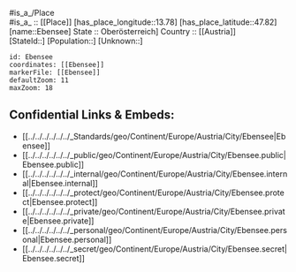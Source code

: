 ﻿---
location: [47.82,13.78] 
mapzoom: [7,12] 
mapmarker: city 
type: City
tags:
- geo/City


SpocWebEntityId: 29956
isDeleted: false
confidential: public

---
#is_a_/Place  
#is_a_ :: [[Place]] 
[has_place_longitude::13.78] 
[has_place_latitude::47.82] 
[name::Ebensee] 
State :: Oberösterreich] 
Country :: [[Austria]]  
[StateId::] 
[Population::] 
[Unknown::] 


```leaflet
id: Ebensee
coordinates: [[Ebensee]] 
markerFile: [[Ebensee]] 
defaultZoom: 11 
maxZoom: 18
```


## Confidential Links & Embeds: 
- [[../../../../../../_Standards/geo/Continent/Europe/Austria/City/Ebensee|Ebensee]] 
- [[../../../../../../_public/geo/Continent/Europe/Austria/City/Ebensee.public|Ebensee.public]] 
- [[../../../../../../_internal/geo/Continent/Europe/Austria/City/Ebensee.internal|Ebensee.internal]] 
- [[../../../../../../_protect/geo/Continent/Europe/Austria/City/Ebensee.protect|Ebensee.protect]] 
- [[../../../../../../_private/geo/Continent/Europe/Austria/City/Ebensee.private|Ebensee.private]] 
- [[../../../../../../_personal/geo/Continent/Europe/Austria/City/Ebensee.personal|Ebensee.personal]] 
- [[../../../../../../_secret/geo/Continent/Europe/Austria/City/Ebensee.secret|Ebensee.secret]] 
